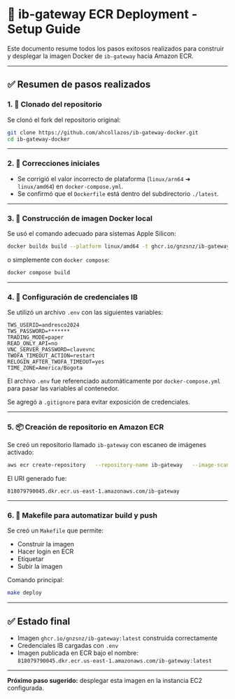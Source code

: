 # 🚀 ib-gateway ECR Deployment - Setup Guide

Este documento resume todos los pasos exitosos realizados para construir y desplegar la imagen Docker de `ib-gateway` hacia Amazon ECR.

---

## ✅ Resumen de pasos realizados

### 1. 🔁 Clonado del repositorio

Se clonó el fork del repositorio original:

```bash
git clone https://github.com/ahcollazos/ib-gateway-docker.git
cd ib-gateway-docker
```

---

### 2. 🔧 Correcciones iniciales

- Se corrigió el valor incorrecto de plataforma (`linux/arn64` ➜ `linux/amd64`) en `docker-compose.yml`.
- Se confirmó que el `Dockerfile` está dentro del subdirectorio `./latest`.

---

### 3. 🐳 Construcción de imagen Docker local

Se usó el comando adecuado para sistemas Apple Silicon:

```bash
docker buildx build --platform linux/amd64 -t ghcr.io/gnzsnz/ib-gateway:latest ./latest --load
```

o simplemente con `docker compose`:

```bash
docker compose build
```

---

### 4. 🔐 Configuración de credenciales IB

Se utilizó un archivo `.env` con las siguientes variables:

```env
TWS_USERID=andresco2024
TWS_PASSWORD=*******
TRADING_MODE=paper
READ_ONLY_API=no
VNC_SERVER_PASSWORD=clavevnc
TWOFA_TIMEOUT_ACTION=restart
RELOGIN_AFTER_TWOFA_TIMEOUT=yes
TIME_ZONE=America/Bogota
```

El archivo `.env` fue referenciado automáticamente por `docker-compose.yml` para pasar las variables al contenedor.

Se agregó a `.gitignore` para evitar exposición de credenciales.

---

### 5. 📦 Creación de repositorio en Amazon ECR

Se creó un repositorio llamado `ib-gateway` con escaneo de imágenes activado:

```bash
aws ecr create-repository   --repository-name ib-gateway   --image-scanning-configuration scanOnPush=true   --region us-east-1
```

El URI generado fue:

```
818079790045.dkr.ecr.us-east-1.amazonaws.com/ib-gateway
```

---

### 6. 🧰 Makefile para automatizar build y push

Se creó un `Makefile` que permite:

- Construir la imagen
- Hacer login en ECR
- Etiquetar
- Subir la imagen

Comando principal:

```bash
make deploy
```

---

## ✅ Estado final

- Imagen `ghcr.io/gnzsnz/ib-gateway:latest` construida correctamente
- Credenciales IB cargadas con `.env`
- Imagen publicada en ECR bajo el nombre:  
  `818079790045.dkr.ecr.us-east-1.amazonaws.com/ib-gateway:latest`

---

**Próximo paso sugerido:** desplegar esta imagen en la instancia EC2 configurada.